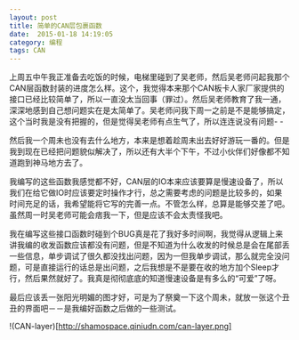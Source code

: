 ```yaml
---
layout: post
title: 简单的CAN层包裹函数
date:  2015-01-18 14:19:05    
category: 编程
tags: CAN
---
```


上周五中午我正准备去吃饭的时候，电梯里碰到了吴老师，然后吴老师问起我那个CAN层函数封装的进度怎么样。这个，我觉得本来那个CAN板卡人家厂家提供的接口已经比较简单了，所以一直没太当回事（罪过）。然后吴老师教育了我一通，深深地感到自己想问题实在是太简单了。吴老师问我下周一之前是不是能够搞定，这个当时我是没有把握的，但是觉得吴老师有点生气了，所以连连说没有问题- -

然后我一个周未也没有去什么地方，本来是想着趁周未出去好好游玩一番的。但是我到现在已经把问题貌似解决了，所以还有大半个下午，不过小伙伴们好像都不知道跑到神马地方去了。

我编写的这些函数我感觉都不好，CAN层的IO本来应该要算是慢速设备了，所以我们在给它做IO时应该要定时操作才行，总之需要考虑的问题是比较多的，如果时间充足的话，我希望能将它写的完善一点。不管怎么样，总算是能够交差了吧。虽然周一时吴老师可能会痞我一下，但是应该不会太责怪我吧。

我在编写这些接口函数时碰到个BUG真是花了我好多时间啊，我觉得从逻辑上来讲我编的收发函数应该都没有问题，但是不知道为什么收发的时候总是会在尾部丢一些信息，单步调试了很久都没找出问题，因为一但我单步调试，那么就完全没问题，可是直接运行的话总是出问题，之后我想是不是要在收的地方加个Sleep才行，然后果然就好了。我真是彻彻底底的知道慢速设备是有多么的“可爱”了呀。

最后应该丢一张阳光明媚的图才好，可是为了祭奠一下这个周未，就放一张这个丑丑的界面吧－－是我编好函数之后做的一些测试。

!(CAN-layer)[http://shamospace.qiniudn.com/can-layer.png]



















